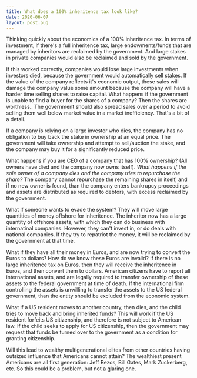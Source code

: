 ```yaml
---
title: What does a 100% inheritence tax look like?
date: 2020-06-07
layout: post.pug
---
```


Thinking quickly about the economics of a 100% inheritence tax. In terms of investment, if there's a full inheritence tax, large endowments/funds that are managed by inheritors are reclaimed by the government. And large stakes in private companies would also be reclaimed and sold by the government.

If this worked correctly, companies would lose large investments when investors died, because the government would automatically sell stakes. If the value of the company reflects it's economic output, these sales will damage the company value some amount because the company will have a harder time selling shares to raise capital. What happens if the government is unable to find a buyer for the shares of a company? Then the shares are worthless.. The government should also spread sales over a period to avoid selling them well below market value in a market inefficiency. That's a bit of a detail.

If a company is relying on a large investor who dies, the company has no obligation to buy back the stake in ownership at an equal price. The government will take ownership and attempt to sell/auction the stake, and the company may buy it for a significantly reduced price.

What happens if you are CEO of a company that has 100% ownership? (All owners have died and the company now owns itself). *What happens if the sole owner of a company dies and the company tries to repurchase the share?* The company cannot repurchase the remaining shares in itself, and if no new owner is found, than the company enters bankrupcy proceedings and assets are distributed as required to debtors, with excess reclaimed by the government.

What if someone wants to evade the system? They will move large quantities of money offshore for inheritence. The inheritor now has a large quantity of offshore assets, with which they can do business with internatinal companies. However, they can't invest in, or do deals with national companies. If they try to repatriot the money, it will be reclaimed by the government at that time.

What if they have all their money in Euros, and are now trying to convert the Euros to dollars? How do we know these Euros are invalid? If there is no large inheritence tax on Euros, then they will receive the inheritence in Euros, and then convert them to dollars. American citizens have to report all international assets, and are legally required to transfer ownership of these assets to the federal government at time of death. If the international firm controlling the assets is unwilling to transfer the assets to the US federal government, than the entity should be excluded from the economic system.

What if a US resident moves to another country, then dies, and the child tries to move back and bring inherited funds? This will work if the US resident forfeits US citizenship, and therefore is not subject to American law. If the child seeks to apply for US citizenship, then the government may request that funds be turned over to the government as a condition for granting citizenship.

Will this lead to wealthy multigenerational elites from other countries having outsized influence that Americans cannot attain? The wealthiest present Americans are all first generation: Jeff Bezos, Bill Gates, Mark Zuckerberg, etc. So this could be a problem, but not a glaring one.